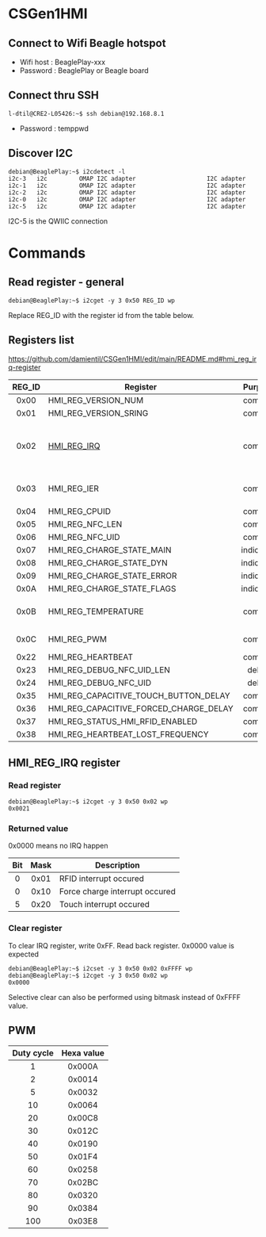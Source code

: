 # CSGen1HMI

## Connect to Wifi Beagle hotspot
* Wifi host : BeaglePlay-xxx
* Password : BeaglePlay or Beagle board

## Connect thru SSH

```
l-dtil@CRE2-L05426:~$ ssh debian@192.168.8.1
```

* Password : temppwd

## Discover I2C

```
debian@BeaglePlay:~$ i2cdetect -l
i2c-3	i2c       	OMAP I2C adapter                	I2C adapter
i2c-1	i2c       	OMAP I2C adapter                	I2C adapter
i2c-2	i2c       	OMAP I2C adapter                	I2C adapter
i2c-0	i2c       	OMAP I2C adapter                	I2C adapter
i2c-5	i2c       	OMAP I2C adapter                	I2C adapter
```

I2C-5 is the QWIIC connection


# Commands

## Read register - general

```
debian@BeaglePlay:~$ i2cget -y 3 0x50 REG_ID wp
```
Replace REG_ID with the register id from the table below.

## Registers list

https://github.com/damientil/CSGen1HMI/edit/main/README.md#hmi_reg_irq-register


| REG_ID | Register                                | Purpose     | Description | Tested |
|:------:|-----------------------------------------|:-----------:|-------------|:------:|
| 0x00   | HMI_REG_VERSION_NUM                     | common      |  | nok :red_circle:
| 0x01   | HMI_REG_VERSION_SRING                   | common      |  | nok :red_circle:
| 0x02   | [HMI_REG_IRQ](#hmi_reg_irq-register)    | common      | Notify master which interrupt occured | ok
| 0x03   | HMI_REG_IER                             | common      | Interupt enable register | ok
| 0x04   | HMI_REG_CPUID                           | common      |  | nok :red_circle:
| 0x05   | HMI_REG_NFC_LEN                         | common      |  | ok
| 0x06   | HMI_REG_NFC_UID                         | common      |  | nok :red_circle:
| 0x07   | HMI_REG_CHARGE_STATE_MAIN               | indication  |  | ok
| 0x08   | HMI_REG_CHARGE_STATE_DYN                | indication  |  | ok
| 0x09   | HMI_REG_CHARGE_STATE_ERROR              | indication  |  | nok :red_circle:
| 0x0A   | HMI_REG_CHARGE_STATE_FLAGS              | indication  |  | ok
| 0x0B   | HMI_REG_TEMPERATURE                     | common      | Board temperature in °C | ok
| 0x0C   | HMI_REG_PWM                             | common      | Led brightness | ok
| 0x22   | HMI_REG_HEARTBEAT                       | common      |  | ok
| 0x23   | HMI_REG_DEBUG_NFC_UID_LEN               | debug       |  | nok :red_circle:
| 0x24   | HMI_REG_DEBUG_NFC_UID                   | debug       |  | ok
| 0x35   | HMI_REG_CAPACITIVE_TOUCH_BUTTON_DELAY   | common      |  | ok
| 0x36   | HMI_REG_CAPACITIVE_FORCED_CHARGE_DELAY  | common      |  | ok
| 0x37   | HMI_REG_STATUS_HMI_RFID_ENABLED         | common      |  | ok
| 0x38   | HMI_REG_HEARTBEAT_LOST_FREQUENCY        | common      |  | ok


## HMI_REG_IRQ register

### Read register
```
debian@BeaglePlay:~$ i2cget -y 3 0x50 0x02 wp
0x0021
```
### Returned value

0x0000 means no IRQ happen

| Bit | Mask | Description             |
| :-: | :--: | ----------------------- |
| 0   | 0x01 | RFID interrupt occured  |
| 0   | 0x10 | Force charge interrupt occured  |
| 5   | 0x20 | Touch interrupt occured |


### Clear register
To clear IRQ register, write 0xFF.
Read back register. 0x0000 value is expected

```
debian@BeaglePlay:~$ i2cset -y 3 0x50 0x02 0xFFFF wp
debian@BeaglePlay:~$ i2cget -y 3 0x50 0x02 wp
0x0000

```
Selective clear can also be performed using bitmask instead of 0xFFFF value.

## PWM
| Duty cycle | Hexa value |
|:---:|:---:|
| 1   | 0x000A   |
| 2   | 0x0014  |
| 5   | 0x0032  |
| 10  | 0x0064  |
| 20  | 0x00C8  |
| 30  | 0x012C |
| 40  | 0x0190 |
| 50  | 0x01F4 |
| 60  | 0x0258 |
| 70  | 0x02BC |
| 80  | 0x0320 |
| 90  | 0x0384 |
| 100 | 0x03E8 |

